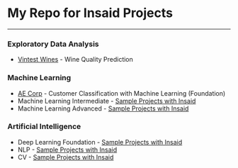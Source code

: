 # My Repo for Insaid Projects
---

### Exploratory Data Analysis 

- [Vintest Wines](https://github.com/Mihir-Ai-lab/Insaid/tree/main/EDA%20Projects/Vintest%20Wines "Vintest Wines") - Wine Quality Prediction

### Machine Learning

- [AE Corp](https://github.com/Mihir-Ai-lab/Insaid/blob/main/ML%20Projects/AE%20Corp/README.md "AE Corp") - Customer Classification with Machine Learning (Foundation) 
- Machine Learning Intermediate - [Sample Projects with Insaid](https://github.com/Mihir-Ai-lab/Insaid/blob/main/ML%20Projects/Summary/ReadME.md "Sample Projects with Insaid")
- Machine Learning Advanced - [Sample Projects with Insaid](https://github.com/Mihir-Ai-lab/Insaid/tree/main "Sample Projects with Insaid")

### Artificial Intelligence

- Deep Learning Foundation - [Sample Projects with Insaid](https://github.com/Mihir-Ai-lab/Insaid/tree/main "Sample Projects with Insaid")
- NLP - [Sample Projects with Insaid](https://github.com/Mihir-Ai-lab/Insaid/tree/main "Sample Projects with Insaid")
- CV - [Sample Projects with Insaid](https://github.com/Mihir-Ai-lab/Insaid/tree/main "Sample Projects with Insaid")
